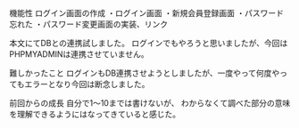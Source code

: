 機能性
ログイン画面の作成
・ログイン画面
・新規会員登録画面
・パスワード忘れた
・パスワード変更画面の実装、リンク

本文にてDBとの連携試しました。
ログインでもやろうと思いましたが、今回はPHPMYADMINは連携させていません。

難しかったこと
ログインもDB連携させようとしましたが、一度やって何度やってもエラーとなり今回は断念しました。

前回からの成長
自分で1～10までは書けないが、
わからなくて調べた部分の意味を理解できるようにはなってきていると感じた。
